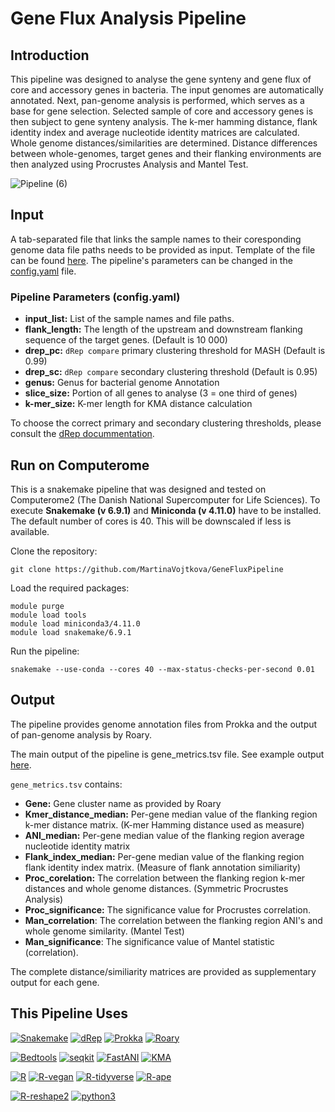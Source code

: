 # Gene Flux Analysis Pipeline

## Introduction 
This pipeline was designed to analyse the gene synteny and gene flux of core and accessory genes in bacteria. The input genomes are automatically annotated. Next, pan-genome analysis is performed, which serves as a base for gene selection. Selected sample of core and accessory genes is then subject to gene synteny analysis. The k-mer hamming distance, flank identity index  and average nucleotide identity matrices are calculated. Whole genome distances/similarities are determined. Distance differences between whole-genomes, target genes and their flanking environments are then analyzed using Procrustes Analysis and Mantel Test. 


![Pipeline (6)](https://github.com/MartinaVojtkova/GeneFluxPipeline/assets/101507399/5626e01e-c0aa-4718-9626-07bda83bb730)



## Input
A tab-separated file that links the sample names to their coresponding genome data file paths needs to be provided as input. Template of the file can be found [here](templates/input_template.tsv).
The pipeline's parameters can be changed in the [config.yaml](config.yaml) file. 

### Pipeline Parameters (config.yaml)
- **input_list:** List of the sample names and file paths. 
- **flank_length:** The length of the upstream and downstream flanking sequence of the target genes. (Default is 10 000)
- **drep_pc:**  `dRep compare` primary clustering threshold for MASH (Default is 0.99) 
- **drep_sc:** `dRep compare` secondary clustering threshold (Default is 0.95) 
- **genus:**  Genus for bacterial genome Annotation
- **slice_size:** Portion of all genes to analyse (3 = one third of genes)
- **k-mer_size:** K-mer length for KMA distance calculation

To choose the correct primary and secondary clustering thresholds, please consult the [dRep docummentation](https://drep.readthedocs.io/en/latest/overview.html).

## Run on Computerome
This is a snakemake pipeline that was designed and tested on Computerome2 (The Danish National Supercomputer for Life Sciences). 
To execute **Snakemake (v 6.9.1)** and **Miniconda (v 4.11.0)** have to be installed. The default number of cores is 40. This will be downscaled if less is available. 

Clone the repository: 
```
git clone https://github.com/MartinaVojtkova/GeneFluxPipeline
```
Load the required packages: 
```
module purge
module load tools
module load miniconda3/4.11.0  
module load snakemake/6.9.1
```
Run the pipeline: 
```
snakemake --use-conda --cores 40 --max-status-checks-per-second 0.01
```
## Output 
The pipeline provides genome annotation files from Prokka and the output of pan-genome analysis by Roary.

The main output of the pipeline is gene_metrics.tsv file. See example output [here](templates/gene_metrics_example.tsv). 

`gene_metrics.tsv` contains: 
- **Gene:** Gene cluster name as provided by Roary 
- **Kmer_distance_median:** Per-gene median value of the flanking region k-mer distance matrix. (K-mer Hamming distance used as measure)
- **ANI_median:** Per-gene median value of the flanking region average nucleotide identity matrix
- **Flank_index_median:** Per-gene median value of the flanking region flank identity index matrix. (Measure of flank annotation similiarity)
- **Proc_corelation:** The correlation between the flanking region k-mer distances and whole genome distances. (Symmetric Procrustes Analysis)
- **Proc_significance:** The significance value for Procrustes correlation.
- **Man_correlation**: The correlation between the flanking region ANI's and whole genome similarity. (Mantel Test)
- **Man_significance**: The significance value of Mantel statistic (correlation).

The complete distance/similiarity matrices are provided as supplementary output for each gene.  

## This Pipeline Uses 
[![Snakemake](https://img.shields.io/badge/snakemake-≥6.9.1-brightgreen.svg?style=flat)](https://snakemake.readthedocs.io)
[![dRep](https://img.shields.io/badge/dRep-≥3.4.5-brightgreen.svg?style=flat)](https://drep.readthedocs.io/en/latest/)
[![Prokka](https://img.shields.io/badge/Prokka-≥1.14.6-brightgreen.svg?style=flat)](https://github.com/tseemann/prokka)
[![Roary](https://img.shields.io/badge/Roary-≥3.13.0-brightgreen.svg?style=flat)](https://sanger-pathogens.github.io/Roary/)

[![Bedtools](https://img.shields.io/badge/Bedtools-≥2.27.1-brightgreen.svg?style=flat)](https://bedtools.readthedocs.io/en/latest/)
[![seqkit](https://img.shields.io/badge/seqkit-≥2.1.0-brightgreen.svg?style=flat)](https://bioinf.shenwei.me/seqkit/)
[![FastANI](https://img.shields.io/badge/FastANI-≥1.34.0-brightgreen.svg?style=flat)](https://github.com/ParBLiSS/FastANI)
[![KMA](https://img.shields.io/badge/KMA-≥1.4.0-brightgreen.svg?style=flat)](https://bitbucket.org/genomicepidemiology/kma/src/master/)

[![R](https://img.shields.io/badge/R-≥4.1.3-brightgreen.svg?style=flat)](https://www.r-project.org/)
[![R-vegan](https://img.shields.io/badge/R_vegan-≥2.6.0-brightgreen.svg?style=flat)](https://anaconda.org/conda-forge/r-vegan)
[![R-tidyverse](https://img.shields.io/badge/R_tidyverse-≥1.3.2-brightgreen.svg?style=flat)](https://www.tidyverse.org/packages/)
[![R-ape](https://img.shields.io/badge/R_ape-≥5.6.0-brightgreen.svg?style=flat)](https://cran.r-project.org/web/packages/ape/index.html)

[![R-reshape2](https://img.shields.io/badge/R_reshape2-≥1.4.4-brightgreen.svg?style=flat)](https://anaconda.org/conda-forge/r-reshape2)
[![python3](https://img.shields.io/badge/python-≥3.7-brightgreen.svg?style=flat)](https://www.python.org/downloads/)
